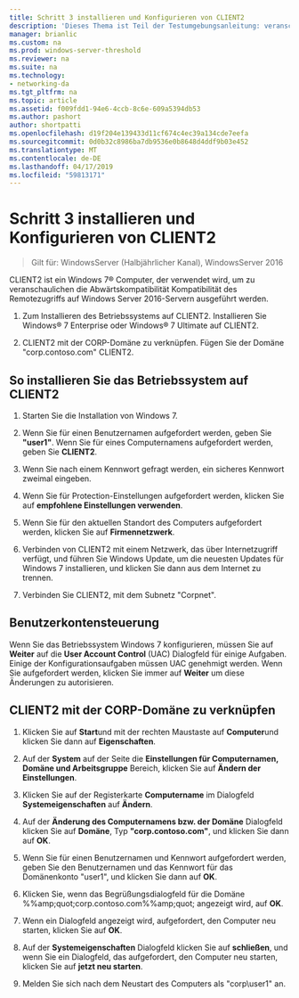 ```yaml
---
title: Schritt 3 installieren und Konfigurieren von CLIENT2
description: 'Dieses Thema ist Teil der Testumgebungsanleitung: veranschaulichen von DirectAccess Multisite-Bereitstellung für Windows Server 2016'
manager: brianlic
ms.custom: na
ms.prod: windows-server-threshold
ms.reviewer: na
ms.suite: na
ms.technology:
- networking-da
ms.tgt_pltfrm: na
ms.topic: article
ms.assetid: f009fdd1-94e6-4ccb-8c6e-609a5394db53
ms.author: pashort
author: shortpatti
ms.openlocfilehash: d19f204e139433d11cf674c4ec39a134cde7eefa
ms.sourcegitcommit: 0d0b32c8986ba7db9536e0b8648d4ddf9b03e452
ms.translationtype: MT
ms.contentlocale: de-DE
ms.lasthandoff: 04/17/2019
ms.locfileid: "59813171"
---
```

# <a name="step-3-install-and-configure-client2"></a>Schritt 3 installieren und Konfigurieren von CLIENT2

>Gilt für: WindowsServer (Halbjährlicher Kanal), WindowsServer 2016

CLIENT2 ist ein Windows 7&reg; Computer, der verwendet wird, um zu veranschaulichen die Abwärtskompatibilität Kompatibilität des Remotezugriffs auf Windows Server 2016-Servern ausgeführt werden.  
  
1. Zum Installieren des Betriebssystems auf CLIENT2. Installieren Sie Windows&reg; 7 Enterprise oder Windows&reg; 7 Ultimate auf CLIENT2.  
  
2. CLIENT2 mit der CORP-Domäne zu verknüpfen. Fügen Sie der Domäne "corp.contoso.com" CLIENT2.  
  
## <a name="to-install-the-operating-system-on-client2"></a>So installieren Sie das Betriebssystem auf CLIENT2  
  
1.  Starten Sie die Installation von Windows 7.  
  
2.  Wenn Sie für einen Benutzernamen aufgefordert werden, geben Sie **"user1"**. Wenn Sie für eines Computernamens aufgefordert werden, geben Sie **CLIENT2**.  
  
3.  Wenn Sie nach einem Kennwort gefragt werden, ein sicheres Kennwort zweimal eingeben.  
  
4.  Wenn Sie für Protection-Einstellungen aufgefordert werden, klicken Sie auf **empfohlene Einstellungen verwenden**.  
  
5.  Wenn Sie für den aktuellen Standort des Computers aufgefordert werden, klicken Sie auf **Firmennetzwerk**.  
  
6.  Verbinden von CLIENT2 mit einem Netzwerk, das über Internetzugriff verfügt, und führen Sie Windows Update, um die neuesten Updates für Windows 7 installieren, und klicken Sie dann aus dem Internet zu trennen.  
  
7.  Verbinden Sie CLIENT2, mit dem Subnetz "Corpnet".  
  
## <a name="user-account-control"></a>Benutzerkontensteuerung  
Wenn Sie das Betriebssystem Windows 7 konfigurieren, müssen Sie auf **Weiter** auf die **User Account Control** (UAC) Dialogfeld für einige Aufgaben. Einige der Konfigurationsaufgaben müssen UAC genehmigt werden. Wenn Sie aufgefordert werden, klicken Sie immer auf **Weiter** um diese Änderungen zu autorisieren.  
  
## <a name="to-join-client2-to-the-corp-domain"></a>CLIENT2 mit der CORP-Domäne zu verknüpfen  
  
1.  Klicken Sie auf **Start**und mit der rechten Maustaste auf **Computer**und klicken Sie dann auf **Eigenschaften**.  
  
2.  Auf der **System** auf der Seite die **Einstellungen für Computernamen, Domäne und Arbeitsgruppe** Bereich, klicken Sie auf **Ändern der Einstellungen**.  
  
3.  Klicken Sie auf der Registerkarte **Computername** im Dialogfeld **Systemeigenschaften** auf **Ändern**.  
  
4.  Auf der **Änderung des Computernamens bzw. der Domäne** Dialogfeld klicken Sie auf **Domäne**, Typ **"corp.contoso.com"**, und klicken Sie dann auf **OK**.  
  
5.  Wenn Sie für einen Benutzernamen und Kennwort aufgefordert werden, geben Sie den Benutzernamen und das Kennwort für das Domänenkonto "user1", und klicken Sie dann auf **OK**.  
  
6.  Klicken Sie, wenn das Begrüßungsdialogfeld für die Domäne %%amp;quot;corp.contoso.com%%amp;quot; angezeigt wird, auf **OK**.  
  
7.  Wenn ein Dialogfeld angezeigt wird, aufgefordert, den Computer neu starten, klicken Sie auf **OK**.  
  
8.  Auf der **Systemeigenschaften** Dialogfeld klicken Sie auf **schließen**, und wenn Sie ein Dialogfeld, das aufgefordert, den Computer neu starten, klicken Sie auf **jetzt neu starten**.  
  
9. Melden Sie sich nach dem Neustart des Computers als "corp\user1" an.
